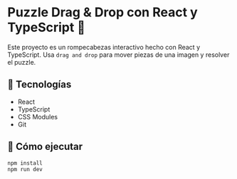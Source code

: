 # Puzzle Drag & Drop con React y TypeScript 🧩

Este proyecto es un rompecabezas interactivo hecho con React y TypeScript. Usa `drag and drop` para mover piezas de una imagen y resolver el puzzle.

## 🔧 Tecnologías

- React
- TypeScript
- CSS Modules
- Git

## 🚀 Cómo ejecutar

```bash
npm install
npm run dev
